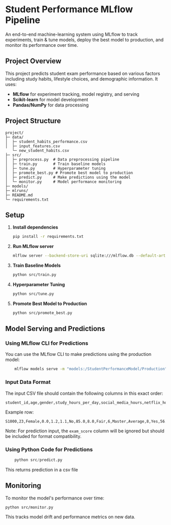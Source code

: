 # Student Performance MLflow Pipeline

An end-to-end machine-learning system using MLflow to track experiments, train & tune models, deploy the best model to production, and monitor its performance over time.

## Project Overview

This project predicts student exam performance based on various factors including study habits, lifestyle choices, and demographic information. It uses:

- **MLflow** for experiment tracking, model registry, and serving
- **Scikit-learn** for model development
- **Pandas/NumPy** for data processing

## Project Structure

```
project/
├─ data/
│  ├─ student_habits_performance.csv
│  ├─ input_features.csv
   └─ new_student_habits.csv 
├─ src/
│  ├─ preprocess.py  # Data preprocessing pipeline
│  ├─ train.py       # Train baseline models
│  ├─ tune.py        # Hyperparameter tuning
│  ├─ promote_best.py # Promote best model to production
│  ├─ predict.py     # Make predictions using the model
│  └─ monitor.py     # Model performance monitoring
├─ models/
├─ mlruns/
├─ README.md
└─ requirements.txt
```

## Setup

1. **Install dependencies**  
   ```bash
   pip install -r requirements.txt 
   ```

2. **Run MLflow server**
   ```bash
   mlflow server --backend-store-uri sqlite:///mlflow.db --default-artifact-root ./mlruns --host 0.0.0.0 --port 5000
   ```

3. **Train Baseline Models**
   ```bash
   python src/train.py
   ```

4. **Hyperparameter Tuning** 
   ```bash
   python src/tune.py
   ```

5. **Promote Best Model to Production**
   ```bash
   python src/promote_best.py
   ```

## Model Serving and Predictions

### Using MLflow CLI for Predictions

You can use the MLflow CLI to make predictions using the production model:

```bash
    mlflow models serve -m "models:/StudentPerformanceModel/Production" -p 1234 --no-conda 
```

### Input Data Format

The input CSV file should contain the following columns in this exact order:

```
student_id,age,gender,study_hours_per_day,social_media_hours,netflix_hours,part_time_job,attendance_percentage,sleep_hours,diet_quality,exercise_frequency,parental_education_level,internet_quality,mental_health_rating,extracurricular_participation,exam_score
```

Example row:
```
S1000,23,Female,0.0,1.2,1.1,No,85.0,8.0,Fair,6,Master,Average,8,Yes,56.2
```

Note: For prediction input, the `exam_score` column will be ignored but should be included for format compatibility.

### Using Python Code for Predictions

```python
    python src/predict.py
```

This returns prediction in a csv file

## Monitoring

To monitor the model's performance over time:

```bash
python src/monitor.py
```

This tracks model drift and performance metrics on new data.

